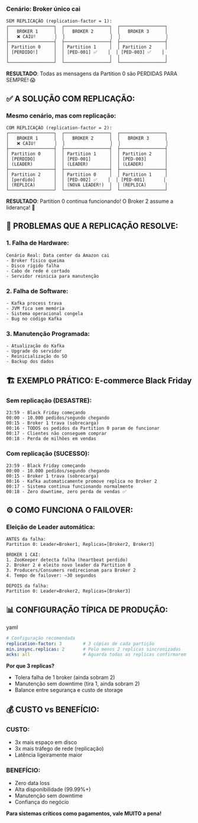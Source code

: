 ### **Cenário: Broker único cai**

```
SEM REPLICAÇÃO (replication-factor = 1):
┌─────────────────┐  ┌─────────────────┐  ┌─────────────────┐
│   BROKER 1      │  │   BROKER 2      │  │   BROKER 3      │
│   ❌ CAIU!       │  │                 │  │                 │
├─────────────────┤  ├─────────────────┤  ├─────────────────┤
│ Partition 0     │  │ Partition 1     │  │ Partition 2     │
│ [PERDIDO!]      │  │ [PED-001] ✅    │  │ [PED-003] ✅    │
│                 │  │                 │  │                 │
└─────────────────┘  └─────────────────┘  └─────────────────┘
```

**RESULTADO**: Todas as mensagens da Partition 0 são PERDIDAS PARA SEMPRE! 😱

## ✅ **A SOLUÇÃO COM REPLICAÇÃO:**

### **Mesmo cenário, mas com replicação:**

```
COM REPLICAÇÃO (replication-factor = 2):
┌─────────────────┐  ┌─────────────────┐  ┌─────────────────┐
│   BROKER 1      │  │   BROKER 2      │  │   BROKER 3      │
│   ❌ CAIU!       │  │                 │  │                 │
├─────────────────┤  ├─────────────────┤  ├─────────────────┤
│ Partition 0     │  │ Partition 1     │  │ Partition 2     │
│ [PERDIDO]       │  │ [PED-001]       │  │ [PED-003]       │
│ (LEADER)        │  │ (LEADER)        │  │ (LEADER)        │
├─────────────────┤  ├─────────────────┤  ├─────────────────┤
│ Partition 2     │  │ Partition 0     │  │ Partition 1     │
│ [perdido]       │  │ [PED-002] ✅    │  │ [PED-001]       │
│ (REPLICA)       │  │ (NOVA LEADER!)  │  │ (REPLICA)       │
└─────────────────┘  └─────────────────┘  └─────────────────┘
```

**RESULTADO**: Partition 0 continua funcionando! O Broker 2 assume a liderança! 🎉

## 🎯 **PROBLEMAS QUE A REPLICAÇÃO RESOLVE:**

### **1. Falha de Hardware:**

```
Cenário Real: Data center da Amazon cai
- Broker físico queima
- Disco rígido falha
- Cabo de rede é cortado
- Servidor reinicia para manutenção
```

### **2. Falha de Software:**

```
- Kafka process trava
- JVM fica sem memória
- Sistema operacional congela
- Bug no código Kafka
```

### **3. Manutenção Programada:**

```
- Atualização do Kafka
- Upgrade do servidor
- Reinicialização do SO
- Backup dos dados
```

## 🏗️ **EXEMPLO PRÁTICO: E-commerce Black Friday**

### **Sem replicação (DESASTRE):**

```
23:59 - Black Friday começando
00:00 - 10.000 pedidos/segundo chegando
00:15 - Broker 1 trava (sobrecarga)
00:16 - TODOS os pedidos da Partition 0 param de funcionar
00:17 - Clientes não conseguem comprar
00:18 - Perda de milhões em vendas
```

### **Com replicação (SUCESSO):**

```
23:59 - Black Friday começando  
00:00 - 10.000 pedidos/segundo chegando
00:15 - Broker 1 trava (sobrecarga)
00:16 - Kafka automaticamente promove replica no Broker 2
00:17 - Sistema continua funcionando normalmente
00:18 - Zero downtime, zero perda de vendas ✅
```

## ⚙️ **COMO FUNCIONA O FAILOVER:**

### **Eleição de Leader automática:**

```
ANTES da falha:
Partition 0: Leader=Broker1, Replicas=[Broker2, Broker3]

BROKER 1 CAI:
1. ZooKeeper detecta falha (heartbeat perdido)
2. Broker 2 é eleito novo leader da Partition 0  
3. Producers/Consumers redirecionam para Broker 2
4. Tempo de failover: ~30 segundos

DEPOIS da falha:
Partition 0: Leader=Broker2, Replicas=[Broker3]
```

## 📊 **CONFIGURAÇÃO TÍPICA DE PRODUÇÃO:**

yaml

```yaml
# Configuração recomendada
replication-factor: 3        # 3 cópias de cada partição
min.insync.replicas: 2       # Pelo menos 2 replicas sincronizadas
acks: all                    # Aguarda todas as replicas confirmarem
```

**Por que 3 replicas?**

- Tolera falha de 1 broker (ainda sobram 2)
- Manutenção sem downtime (tira 1, ainda sobram 2)
- Balance entre segurança e custo de storage

## 💰 **CUSTO vs BENEFÍCIO:**

### **CUSTO:**

- 3x mais espaço em disco
- 3x mais tráfego de rede (replicação)
- Latência ligeiramente maior

### **BENEFÍCIO:**

- Zero data loss
- Alta disponibilidade (99.99%+)
- Manutenção sem downtime
- Confiança do negócio

**Para sistemas críticos como pagamentos, vale MUITO a pena!**